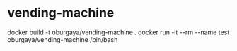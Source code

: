 # vending-machine

docker build -t oburgaya/vending-machine .
docker run -it --rm --name test oburgaya/vending-machine /bin/bash